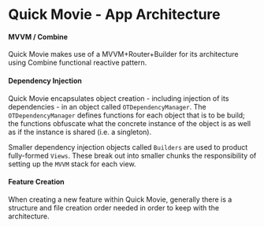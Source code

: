
# Quick Movie - App Architecture 

#### MVVM / Combine

Quick Movie makes use of a MVVM+Router+Builder for its architecture using Combine functional reactive pattern. 

#### Dependency Injection

Quick Movie encapsulates object creation - including injection of its dependencies - in an object called `OTDependencyManager`. The `OTDependencyManager` defines functions for each object that is to be build; the functions obfuscate what the concrete instance of the object is as well as if the instance is shared (i.e. a singleton).

Smaller dependency injection objects called `Builders` are used to product fully-formed `Views`. These break out into smaller chunks the responsibility of setting up the `MVVM` stack for each view.

#### Feature Creation

When creating a new feature within  Quick Movie, generally there is a structure and file creation order needed in order to keep with the architecture.

